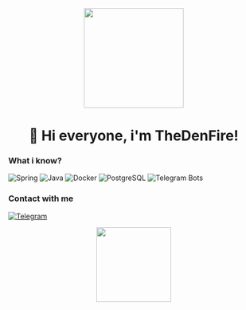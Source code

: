<div align="center">
  <img src="https://media.giphy.com/media/v1.Y2lkPTc5MGI3NjExdXJ6dHd5b3h0eHhkbjVqY2V0N2d2d2Y4b3Fhb3N6Z2lwZzJqYzB0dyZlcD12MV9pbnRlcm5hbF9naWZfYnlfaWQmY3Q9Zw/2IudUHdI075HL02Pkk/giphy.gif" width="200px">
  <h1 align="center">🚀 Hi everyone, i'm TheDenFire!</h1>
</div>

### What i know?
<p align="left"> 
  <img src="https://img.shields.io/badge/Spring-6DB33F?style=for-the-badge&logo=spring&logoColor=white" alt="Spring"> 
  <img src="https://img.shields.io/badge/Java-ED8B00?style=for-the-badge&logo=openjdk&logoColor=white" alt="Java"> 
  <img src="https://img.shields.io/badge/Docker-2496ED?style=for-the-badge&logo=docker&logoColor=white" alt="Docker"> 
  <img src="https://img.shields.io/badge/PostgreSQL-316192?style=for-the-badge&logo=postgresql&logoColor=white" alt="PostgreSQL"> 
  <img src="https://img.shields.io/badge/Telegram_Bots-26A5E4?style=for-the-badge&logo=telegram&logoColor=white" alt="Telegram Bots"> 
</p>

### Contact with me
<p> <a href="https://t.me/thedenfire"> 
  <img src="https://img.shields.io/badge/Telegram-26A5E4?style=for-the-badge&logo=telegram&logoColor=white&link=https://t.me/thedenfire" alt="Telegram"> </a> 
</p> 

<div align="center"> <img src="https://media.giphy.com/media/l0MYEqEzwMWFCg8rm/giphy.gif" width="150px"> </div>
